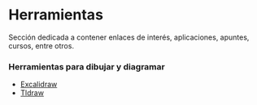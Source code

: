 # Herramientas
Sección dedicada a contener enlaces de interés, aplicaciones, apuntes, cursos, entre otros.

### Herramientas para dibujar y diagramar
- [Excalidraw](https://excalidraw.com/)
- [Tldraw](https://www.tldraw.com/)